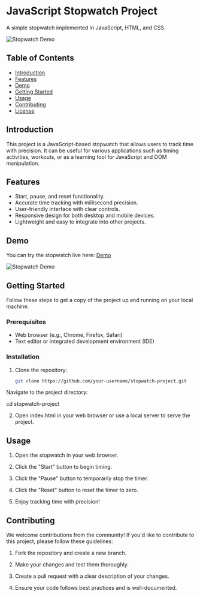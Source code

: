 # JavaScript Stopwatch Project

A simple stopwatch implemented in JavaScript, HTML, and CSS.

![Stopwatch Demo](demo.gif)

## Table of Contents

- [Introduction](#introduction)
- [Features](#features)
- [Demo](#demo)
- [Getting Started](#getting-started)
- [Usage](#usage)
- [Contributing](#contributing)
- [License](#license)

## Introduction

This project is a JavaScript-based stopwatch that allows users to track time with precision. It can be useful for various applications such as timing activities, workouts, or as a learning tool for JavaScript and DOM manipulation.

## Features

- Start, pause, and reset functionality.
- Accurate time tracking with millisecond precision.
- User-friendly interface with clear controls.
- Responsive design for both desktop and mobile devices.
- Lightweight and easy to integrate into other projects.

## Demo

You can try the stopwatch live here: [Demo](https://your-demo-link.com)

![Stopwatch Demo](demo.gif)

## Getting Started

Follow these steps to get a copy of the project up and running on your local machine.

### Prerequisites

- Web browser (e.g., Chrome, Firefox, Safari)
- Text editor or integrated development environment (IDE)

### Installation

1. Clone the repository:

   ```bash
   git clone https://github.com/your-username/stopwatch-project.git


Navigate to the project directory:

cd stopwatch-project


2. Open index.html in your web browser or use a local server to serve the project.

## Usage
1. Open the stopwatch in your web browser.

2. Click the "Start" button to begin timing.

3. Click the "Pause" button to temporarily stop the timer.

4. Click the "Reset" button to reset the timer to zero.

5. Enjoy tracking time with precision!

## Contributing
We welcome contributions from the community! If you'd like to contribute to this project, please follow these guidelines:

1. Fork the repository and create a new branch.

2. Make your changes and test them thoroughly.

3. Create a pull request with a clear description of your changes.

4. Ensure your code follows best practices and is well-documented.

